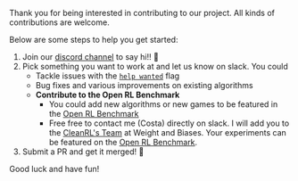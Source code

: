 Thank you for being interested in contributing to our project. All kinds of contributions are welcome. 

Below are some steps to help you get started:

1. Join our [discord channel](https://discord.gg/D6RCjA6sVT)
to say hi!! 👋
2. Pick something you want to work at and let us know on slack. You could
    * Tackle issues with the [`help wanted`](https://github.com/vwxyzjn/cleanrl/issues?q=is%3Aissue+is%3Aopen+label%3A%22help+wanted%22) flag 
    * Bug fixes and various improvements on existing algorithms
    * **Contribute to the Open RL Benchmark**
        * You could add new algorithms or new games to be featured in the [Open RL Benchmark](http://benchmark.cleanrl.dev/)
        * Free free to contact me (Costa) directly on slack. I will add you to the [CleanRL's Team](https://wandb.ai/cleanrl) at Weight and Biases. Your experiments can be featured on the [Open RL Benchmark](http://benchmark.cleanrl.dev/).
3. Submit a PR and get it merged! 🎇 

Good luck and have fun!